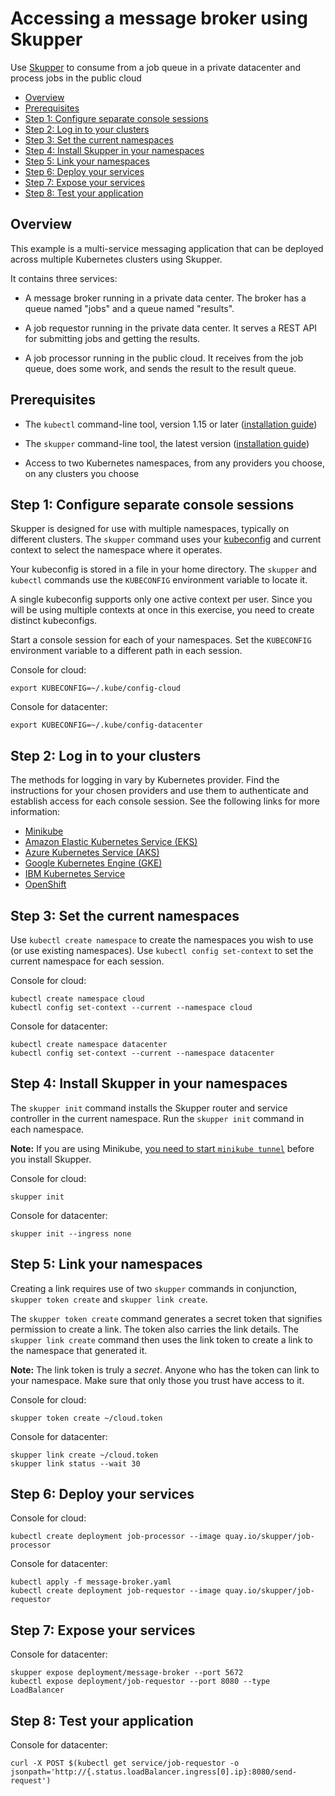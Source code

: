 # Accessing a message broker using Skupper

Use [Skupper](https://skupper.io/) to consume from a job queue in a
private datacenter and process jobs in the public cloud

* [Overview](#overview)
* [Prerequisites](#prerequisites)
* [Step 1: Configure separate console sessions](#step-1-configure-separate-console-sessions)
* [Step 2: Log in to your clusters](#step-2-log-in-to-your-clusters)
* [Step 3: Set the current namespaces](#step-3-set-the-current-namespaces)
* [Step 4: Install Skupper in your namespaces](#step-4-install-skupper-in-your-namespaces)
* [Step 5: Link your namespaces](#step-5-link-your-namespaces)
* [Step 6: Deploy your services](#step-6-deploy-your-services)
* [Step 7: Expose your services](#step-7-expose-your-services)
* [Step 8: Test your application](#step-8-test-your-application)

## Overview

This example is a multi-service messaging application that can
be deployed across multiple Kubernetes clusters using Skupper.

It contains three services:

* A message broker running in a private data center.  The broker has
  a queue named "jobs" and a queue named "results".

* A job requestor running in the private data center.  It serves a
  REST API for submitting jobs and getting the results.

* A job processor running in the public cloud.  It receives from the
  job queue, does some work, and sends the result to the result
  queue.

## Prerequisites

* The `kubectl` command-line tool, version 1.15 or later
  ([installation guide][install-kubectl])

* The `skupper` command-line tool, the latest version ([installation
  guide][install-skupper])

* Access to two Kubernetes namespaces, from any providers you
  choose, on any clusters you choose

[install-kubectl]: https://kubernetes.io/docs/tasks/tools/install-kubectl/
[install-skupper]: https://skupper.io/start/index.html#step-1-install-the-skupper-command-line-tool-in-your-environment

## Step 1: Configure separate console sessions

Skupper is designed for use with multiple namespaces, typically on
different clusters.  The `skupper` command uses your
[kubeconfig][kubeconfig] and current context to select the namespace
where it operates.

[kubeconfig]: https://kubernetes.io/docs/concepts/configuration/organize-cluster-access-kubeconfig/

Your kubeconfig is stored in a file in your home directory.  The
`skupper` and `kubectl` commands use the `KUBECONFIG` environment
variable to locate it.

A single kubeconfig supports only one active context per user.
Since you will be using multiple contexts at once in this
exercise, you need to create distinct kubeconfigs.

Start a console session for each of your namespaces.  Set the
`KUBECONFIG` environment variable to a different path in each
session.

Console for cloud:

~~~ shell
export KUBECONFIG=~/.kube/config-cloud
~~~

Console for datacenter:

~~~ shell
export KUBECONFIG=~/.kube/config-datacenter
~~~

## Step 2: Log in to your clusters

The methods for logging in vary by Kubernetes provider.  Find
the instructions for your chosen providers and use them to
authenticate and establish access for each console session.  See
the following links for more information:

* [Minikube](https://skupper.io/start/minikube.html#logging-in)
* [Amazon Elastic Kubernetes Service (EKS)](https://docs.aws.amazon.com/eks/latest/userguide/create-kubeconfig.html)
* [Azure Kubernetes Service (AKS)](https://docs.microsoft.com/en-us/azure/aks/kubernetes-walkthrough#connect-to-the-cluster)
* [Google Kubernetes Engine (GKE)](https://skupper.io/start/gke.html#logging-in)
* [IBM Kubernetes Service](https://skupper.io/start/ibmks.html#logging-in)
* [OpenShift](https://skupper.io/start/openshift.html#logging-in)

## Step 3: Set the current namespaces

Use `kubectl create namespace` to create the namespaces you wish
to use (or use existing namespaces).  Use `kubectl config
set-context` to set the current namespace for each session.

Console for cloud:

~~~ shell
kubectl create namespace cloud
kubectl config set-context --current --namespace cloud
~~~

Console for datacenter:

~~~ shell
kubectl create namespace datacenter
kubectl config set-context --current --namespace datacenter
~~~

## Step 4: Install Skupper in your namespaces

The `skupper init` command installs the Skupper router and
service controller in the current namespace.  Run the `skupper
init` command in each namespace.

[minikube-tunnel]: https://skupper.io/start/minikube.html#running-minikube-tunnel

**Note:** If you are using Minikube, [you need to start
`minikube tunnel`][minikube-tunnel] before you install Skupper.

Console for cloud:

~~~ shell
skupper init
~~~

Console for datacenter:

~~~ shell
skupper init --ingress none
~~~

## Step 5: Link your namespaces

Creating a link requires use of two `skupper` commands in
conjunction, `skupper token create` and
`skupper link create`.

The `skupper token create` command generates a secret token that
signifies permission to create a link.  The token also carries
the link details.  The `skupper link create` command then uses
the link token to create a link to the namespace that generated
it.

**Note:** The link token is truly a *secret*.  Anyone who has
the token can link to your namespace.  Make sure that only those
you trust have access to it.

Console for cloud:

~~~ shell
skupper token create ~/cloud.token
~~~

Console for datacenter:

~~~ shell
skupper link create ~/cloud.token
skupper link status --wait 30
~~~

## Step 6: Deploy your services

Console for cloud:

~~~ shell
kubectl create deployment job-processor --image quay.io/skupper/job-processor
~~~

Console for datacenter:

~~~ shell
kubectl apply -f message-broker.yaml
kubectl create deployment job-requestor --image quay.io/skupper/job-requestor
~~~

## Step 7: Expose your services

Console for datacenter:

~~~ shell
skupper expose deployment/message-broker --port 5672
kubectl expose deployment/job-requestor --port 8080 --type LoadBalancer
~~~

## Step 8: Test your application

Console for datacenter:

~~~ shell
curl -X POST $(kubectl get service/job-requestor -o jsonpath='http://{.status.loadBalancer.ingress[0].ip}:8080/send-request')
~~~